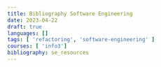```yaml
---
title: Bibliography Software Engineering 
date: 2023-04-22
draft: true
languages: []
tags: [ 'refactoring', 'software-engineering' ]
courses: [ 'info3']
bibliography: se_resources
---
```

